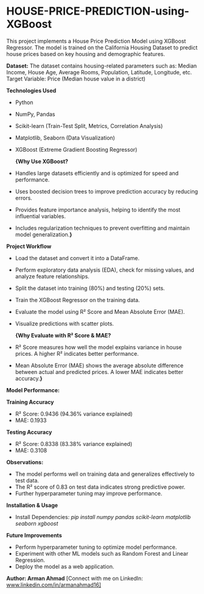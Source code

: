 # HOUSE-PRICE-PREDICTION-using-XGBoost

This project implements a House Price Prediction Model using XGBoost Regressor. The model is trained on the California Housing Dataset to predict house prices based on key housing and demographic features.

**Dataset:**
The dataset contains housing-related parameters such as: 
Median Income, House Age, Average Rooms, Population, Latitude, Longitude, etc.
Target Variable: Price (Median house value in a district)

**Technologies Used**
* Python
* NumPy, Pandas
* Scikit-learn (Train-Test Split, Metrics, Correlation Analysis)
* Matplotlib, Seaborn (Data Visualization)
* XGBoost (Extreme Gradient Boosting Regressor)

  **{Why Use XGBoost?**
* Handles large datasets efficiently and is optimized for speed and performance.
* Uses boosted decision trees to improve prediction accuracy by reducing errors.
* Provides feature importance analysis, helping to identify the most influential variables.
* Includes regularization techniques to prevent overfitting and maintain model generalization.**}**
  
**Project Workflow**
* Load the dataset and convert it into a DataFrame.
* Perform exploratory data analysis (EDA), check for missing values, and analyze feature relationships.
* Split the dataset into training (80%) and testing (20%) sets.
* Train the XGBoost Regressor on the training data.
* Evaluate the model using R² Score and Mean Absolute Error (MAE).
* Visualize predictions with scatter plots.

  **{Why Evaluate with R² Score & MAE?**
* R² Score measures how well the model explains variance in house prices. A higher R² indicates better performance.
* Mean Absolute Error (MAE) shows the average absolute difference between actual and predicted prices. A lower MAE indicates better accuracy.**}**
  
**Model Performance:**
  
 **Training Accuracy**
* R² Score: 0.9436 (94.36% variance explained)
* MAE: 0.1933
  
**Testing Accuracy**
* R² Score: 0.8338 (83.38% variance explained)
* MAE: 0.3108
  
**Observations:**
* The model performs well on training data and generalizes effectively to test data.
* The R² score of 0.83 on test data indicates strong predictive power.
* Further hyperparameter tuning may improve performance.
  
**Installation & Usage**
* Install Dependencies:
*pip install numpy pandas scikit-learn matplotlib seaborn xgboost*

**Future Improvements**
* Perform hyperparameter tuning to optimize model performance.
* Experiment with other ML models such as Random Forest and Linear Regression.
* Deploy the model as a web application.
  
**Author: Arman Ahmad**
[Connect with me on LinkedIn: www.linkedin.com/in/armanahmad16]

